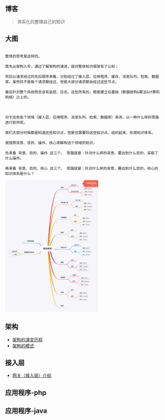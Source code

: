 ## 博客

> 体系化的整理自己的知识

## 大图

```

整体的思考是这样的。

首先从架构入手，通过了解架构的演进，就对整体知识框架有了认知；

然后以请求经过的先后顺序来看，分别经过了接入层、应用程序、缓存、消息队列、检索、数据库。虽然并不是每个请求都经过，但是大部分请求都会经过这些节点。

最后针对整个系统而言会有监控、日志。这些所有的，都是建立在基础（数据结构&算法&计算机网络）之上的。



对于这些各个领域（接入层、应用程序、消息队列、检索、数据库）来讲，以一种什么样的思路进行剖开呢。

我们大部分时候都是知道这些知识点，但是也需要将这些知识点，组织起来，形成知识体系。

就按照背景、目的、操作、核心来解构这个领域的知识。

先来看 背景、目的、操作 这三个， 思路就是：针对什么样的背景，要达到什么目的，采取了什么操作。

再来看 背景、目的、核心 这三个， 思路就是：针对什么样的背景，要达到什么目的，核心的知识体系是什么？

```

<img style=" width: 60%; " src="/image/knowledge.png" />


## 架构
- [架构的演变历程](/architecture-history)
- [架构的模式](/architecture-pattern)

## 接入层
- [网关（接入层）介绍](/gateway-introduce)

## 应用程序-php

## 应用程序-java




